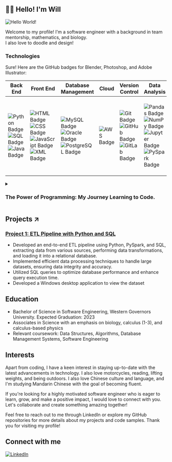 <!-- BEGIN HEADER -->
## 👨‍💻 Hello! I'm Will

![Hello World!](我%20是%20软%20件%20工%20程%20师.gif)

Welcome to my profile! I'm a software engineer with a background in team mentorship, mathematics, and biology. <br>
I also love to doodle and design!

### Technologies

Sure! Here are the GitHub badges for Blender, Photoshop, and Adobe Illustrator:

| Back End                 | Front End                  | Database Management      | Cloud                                | Version Control          | Data Analysis           | Tools                             | Design                            |
|-------------------------|----------------------------|--------------------------|--------------------------------------|--------------------------|-------------------------|-----------------------------------|-----------------------------------|
| ![Python Badge](https://img.shields.io/badge/-Python-3776AB?style=flat&logo=python&logoColor=white) ![SQL Badge](https://img.shields.io/badge/-SQL-4479A1?style=flat&logo=sqlite&logoColor=white) ![Java Badge](https://img.shields.io/badge/-Java-007396?style=flat&logo=java&logoColor=white) | ![HTML Badge](https://img.shields.io/badge/-HTML-E34F26?style=flat&logo=html5&logoColor=white) ![CSS Badge](https://img.shields.io/badge/-CSS-1572B6?style=flat&logo=css3&logoColor=white) ![JavaScript Badge](https://img.shields.io/badge/-JavaScript-F7DF1E?style=flat&logo=javascript&logoColor=black) ![XML Badge](https://img.shields.io/badge/-XML-00426C?style=flat&logo=xml&logoColor=white) | ![MySQL Badge](https://img.shields.io/badge/-MySQL-4479A1?style=flat&logo=mysql&logoColor=white) ![Oracle Badge](https://img.shields.io/badge/-Oracle-F80000?style=flat&logo=oracle&logoColor=white) ![PostgreSQL Badge](https://img.shields.io/badge/-PostgreSQL-336791?style=flat&logo=postgresql&logoColor=white) | ![AWS Badge](https://img.shields.io/badge/-Amazon%20AWS-232F3E?style=flat&logo=amazon-aws&logoColor=white) | ![Git Badge](https://img.shields.io/badge/-Git-F05032?style=flat&logo=git&logoColor=white) ![GitHub Badge](https://img.shields.io/badge/-GitHub-181717?style=flat&logo=github&logoColor=white) ![GitLab Badge](https://img.shields.io/badge/-GitLab-FCA121?style=flat&logo=gitlab&logoColor=black) | ![Pandas Badge](https://img.shields.io/badge/-Pandas-150458?style=flat&logo=pandas&logoColor=white) ![NumPy Badge](https://img.shields.io/badge/-NumPy-013243?style=flat&logo=numpy&logoColor=white) ![Jupyter Badge](https://img.shields.io/badge/-Jupyter%20Notebook-F37626?style=flat&logo=jupyter&logoColor=white) ![PySpark Badge](https://img.shields.io/badge/-PySpark-E25A1C?style=flat&logo=apache-spark&logoColor=white) | ![VMware Badge](https://img.shields.io/badge/-VMware-607078?style=flat&logo=vmware&logoColor=white) ![Docker Badge](https://img.shields.io/badge/-Docker-2496ED?style=flat&logo=docker&logoColor=white) ![Linux Badge](https://img.shields.io/badge/-Linux-FCC624?style=flat&logo=linux&logoColor=black) ![Ubuntu Badge](https://img.shields.io/badge/-Ubuntu-E95420?style=flat&logo=ubuntu&logoColor=white) ![Bash Badge](https://img.shields.io/badge/-Bash-4EAA25?style=flat&logo=gnu-bash&logoColor=white) | ![Blender Badge](https://img.shields.io/badge/-Blender-F5792A?style=flat&logo=blender&logoColor=white) ![Photoshop Badge](https://img.shields.io/badge/-Photoshop-31A8FF?style=flat&logo=adobe-photoshop&logoColor=white) ![Adobe Illustrator Badge](https://img.shields.io/badge/-Adobe%20Illustrator-FF9A00?style=flat&logo=adobe-illustrator&logoColor=white) |



<!--STORY GOES HERE (TOGGLE MENU)-->
<details>
 <summary><h3>The Power of Programming: My Journey Learning to Code.</h3></summary>
 
 ### "Bumping" into coding at an early age
 ---
I was first introduced to programming as a child around 13 or 14, by poking around demo versions of PC games. 

My intent was to try to develop my own “cracks” so I can play the full version for free. 

Of course, that was way beyond the scope of a beginner. I did discover, however, that I could open certain files with a text editor, and amongst the spaces, brackets, and equals signs I would later learn was known as <i>syntax</i> I would find integers or Boolean values, that if I edited, would have an effect on gameplay when I ran the game again. 

In my teenage years, I began to make mods for video games. I would develop new game maps, and textures, and learn how to modify code with a simple text editor and no formal training on syntax. I managed to create some interesting mods for several games, however, I never thought to become a programmer. 

### Overcoming financial struggles by God's grace and supporting my parents
---
Due to the severe financial struggles my family had, I started working straight out of high school. Some shifts would be grueling 12-, 14-, or 16-hour shifts back-to-back at various locations. Restaurants, retail outlets. Essentially whatever employment I could garner to help provide for myself and my parents. 

### Working as a Lead Technician and my original plan: become a healthcare worker
---
I attended college in 2018 with the intention of pursuing a healthcare career as a pharmacist.

I always did well in my classes, and by the time I gained my associates I also gained my Pharmacy Technician License, and I was promoted to Lead Pharmacy Technician in the community pharmacy where I work.

 
### An A student changes his educational trajectory
---
I put off my bachelor's temporarily to work extra hours during the Covid 19 Pandemic, serving at both my home pharmacy and other pharmacies in the NYC Queens district. 

This also gave me some time to think about what I really wanted to do. I learned that I enjoy engineering and mathematics much more than healthcare-related topics (I studied calculus 1, 2, and 3 in college, as well as calculus-based physics, and studied discrete mathematics in my own time). I also knew that I wanted to solve problems at large and provide as much value as possible. As a single individual, I can only serve so many people. 

### Decided to become an Engineer and my acceptance at Per Scholas
---
I went back to college to take advanced mathematics courses and physics courses. I began to consider my options as an Engineer. I also began to learn programming on my own. 
I was invited to come to study  Electrical Engineering at Grove School of Engineering in NYC but opted to study Software Engineering at Western Governors University instead.

I was also fortunate enough to be awarded the opportunity to study Data Engineering with Per Scholas. 

This marks the beginning of my journey as a programmer and data engineer. It feels oddly familiar, coming back to my roots. I feel like I was meant to do this my entire life but just didn’t see it. I’m excited to begin learning new skills and developing the skillset I have so I can reach my vision of helping to reach as many people as possible and solving as many problems as possible, by developing the systems necessary that do just that.
</details>



## Projects ↗

### [Project 1: ETL Pipeline with Python and SQL](https://github.com/The-Captain-William/Per-Scholas-Capstone/tree/main#per-scholas-data-engineering-bootcamp-capstone-project)

- Developed an end-to-end ETL pipeline using Python, PySpark, and SQL, extracting data from various sources, performing data transformations, and loading it into a relational database.
- Implemented efficient data processing techniques to handle large datasets, ensuring data integrity and accuracy.
- Utilized SQL queries to optimize database performance and enhance query execution time.
- Developed a Windows desktop application to view the dataset


## Education

- Bachelor of Science in Software Engineering, Western Governors University. Expected Graduation: 2023
- Associates in Science with an emphasis on biology, calculus (1-3), and calculus-based physics 
- Relevant coursework: Data Structures, Algorithms, Database Management Systems, Software Engineering


## Interests

Apart from coding, I have a keen interest in staying up-to-date with the latest advancements in technology. I also love motorcycles, reading, lifting weights, and being outdoors. I also love Chinese culture and language, and I'm studying Mandarin Chinese with the goal of becoming fluent.

If you're looking for a highly motivated  software engineer who is eager to learn, grow, and make a positive impact, I would love to connect with you. Let's collaborate and create something amazing together!

Feel free to reach out to me through LinkedIn or explore my GitHub repositories for more details about my projects and code samples. Thank you for visiting my profile!



## Connect with me
[![LinkedIn](https://img.shields.io/badge/LinkedIn-Connect-blue?logo=linkedin)](https://www.linkedin.com/in/the-captain-william/)
 









